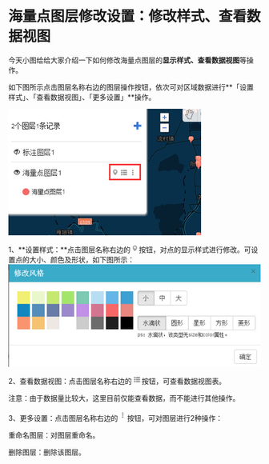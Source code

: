 # 海量点图层修改设置：修改样式、查看数据视图

今天小图给给大家介绍一下如何修改海量点图层的**显示样式、查看数据视图**等操作。

如下图所示点击图层名称右边的图层操作按钮，依次可对区域数据进行**「设置样式」、「查看数据视图」、「更多设置」**操作。

![](海量点图层1.jpg)
    
1、**设置样式：**点击图层名称右边的![](海量点图层0.jpg)按钮，对点的显示样式进行修改。可设置点的大小、颜色及形状，如下图所示：
![](海量点图层2.jpg)

2、查看数据视图：点击图层名称右边的![](海量点图层00.jpg)按钮，可查看数据视图表。

注意：由于数据量比较大，这里目前仅能查看数据，而不能进行其他操作。

3、更多设置：点击图层名称右边的 ![](海量点图层000.jpg)  按钮，可对图层进行2种操作：

重命名图层：对图层重命名。

删除图层：删除该图层。
 